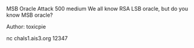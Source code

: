 MSB Oracle Attack
500
medium
We all know RSA LSB oracle, but do you know MSB oracle?

Author: toxicpie

nc chals1.ais3.org 12347